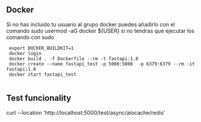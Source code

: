 ## Docker
Si no has incluido tu usuario al grupo docker puedes añadirlo con el comando 
sudo usermod -aG docker ${USER} si no tendras que ejecutar los comando con sudo
```
 export DOCKER_BUILDKIT=1
 docker login 
 docker build . -f Dockerfile --rm -t fastapi:1.0
 docker create --name fastapi_test -p 5000:5000  -p 6379:6379 --rm -it fastapi:1.0
 docker start fastapi_test
 
```

## Test funcionality
curl --location 'http://localhost:5000/test/async/aiocache/redis'